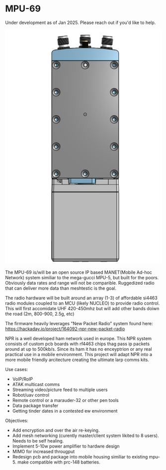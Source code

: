 # MPU-69
Under development as of Jan 2025. Please reach out if you'd like to help.

![hardware](./mpu69_1.png)

The MPU-69 is/will be an open source IP based MANET(Mobile Ad-hoc Network) system similiar to the mega-gucci MPU-5, but built for the poors. Obviously data rates and range will not be comparible. Ruggedized radio that can deliver more data than meshtestic is the goal. 

The radio hardware will be built around an array (1-3) of affordable si4463 radio modules coupled to an MCU (likely NUCLEO) to provide radio control. This will first accomidate UHF 420-450mhz but will add other bands doiwn the road (2m, 800-900, 2.5g, etc)

The firmware heavily leverages "New Packet Radio" system found here: https://hackaday.io/project/164092-npr-new-packet-radio

NPR is a well developed ham network used in europe. This NPR system consists of custom pcb boards with rf4463 chips thag pass ip packets around at up to 500kb/s. Since its ham it has no enceyptrion or any real practical use in a mobile environment. This project will adapt NPR into a more mobile friendly arcitecture creating the ultimate larp comms kits.

Use cases:
- VoIP/RoIP
- ATAK multicast comms
- Streaming video/picture feed to multiple users
- Robot/uav control
- Remote control or a marauder-32 or other pen tools
- Data package transfer
- Getting tinder dates in a contested ew environment

Objectives:
- Add encryption and over the air re-keying.
- Add mesh networking (curently master/client system likited to 8 users). Needs to be self healing.
- Implement 5-10w power amplifier to hardwre design
- MIMO for increased througput
- Redesign pcb and package into mobile housing similiar to existing mpu-5. make compatible with prc-148 batteries.

